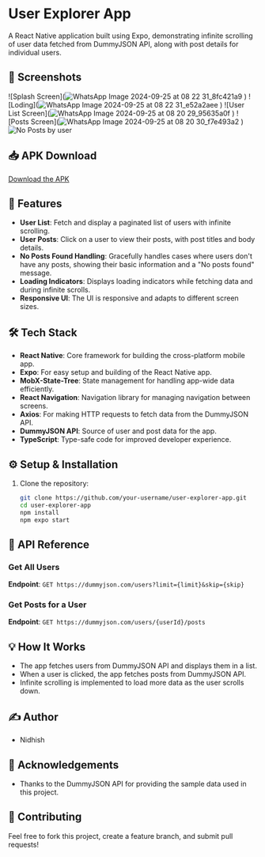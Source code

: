# User Explorer App

A React Native application built using Expo, demonstrating infinite scrolling of user data fetched from DummyJSON API, along with post details for individual users.

## 📱 Screenshots

![Splash Screen](![WhatsApp Image 2024-09-25 at 08 22 31_8fc421a9](https://github.com/user-attachments/assets/d6f6092a-c0b2-468e-87f0-0217615b56be)
)
![Loding](![WhatsApp Image 2024-09-25 at 08 22 31_e52a2aee](https://github.com/user-attachments/assets/cd14bbeb-e509-4760-8307-9ba616c09bad)
)
![User List Screen](![WhatsApp Image 2024-09-25 at 08 20 29_95635a0f](https://github.com/user-attachments/assets/d935892f-0166-4ecd-8c1e-b09f35ef2458)
)
![Posts Screen](![WhatsApp Image 2024-09-25 at 08 20 30_f7e493a2](https://github.com/user-attachments/assets/9bff6e79-cfff-40a2-a740-8bd6e537d424)
)
![No Posts by user]()
## 📥 APK Download

[Download the APK](./path-to-your-apk-file.apk)

## 🚀 Features

- **User List**: Fetch and display a paginated list of users with infinite scrolling.
- **User Posts**: Click on a user to view their posts, with post titles and body details.
- **No Posts Found Handling**: Gracefully handles cases where users don't have any posts, showing their basic information and a "No posts found" message.
- **Loading Indicators**: Displays loading indicators while fetching data and during infinite scrolls.
- **Responsive UI**: The UI is responsive and adapts to different screen sizes.

## 🛠️ Tech Stack

- **React Native**: Core framework for building the cross-platform mobile app.
- **Expo**: For easy setup and building of the React Native app.
- **MobX-State-Tree**: State management for handling app-wide data efficiently.
- **React Navigation**: Navigation library for managing navigation between screens.
- **Axios**: For making HTTP requests to fetch data from the DummyJSON API.
- **DummyJSON API**: Source of user and post data for the app.
- **TypeScript**: Type-safe code for improved developer experience.

## ⚙️ Setup & Installation

1. Clone the repository:
   ```bash
   git clone https://github.com/your-username/user-explorer-app.git
   cd user-explorer-app
   npm install
   npm expo start

## 🔗 API Reference

### Get All Users
**Endpoint**: `GET https://dummyjson.com/users?limit={limit}&skip={skip}`

### Get Posts for a User
**Endpoint**: `GET https://dummyjson.com/users/{userId}/posts`

## 💡 How It Works
- The app fetches users from DummyJSON API and displays them in a list.
- When a user is clicked, the app fetches posts from DummyJSON API.
- Infinite scrolling is implemented to load more data as the user scrolls down.

## ✍️ Author
- Nidhish

## 🎉 Acknowledgements
- Thanks to the DummyJSON API for providing the sample data used in this project.

## 🧩 Contributing
Feel free to fork this project, create a feature branch, and submit pull requests!


